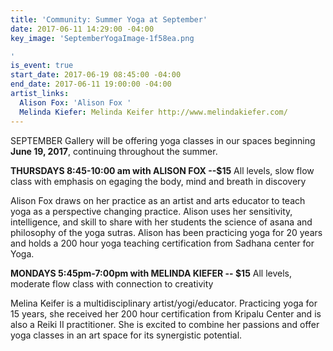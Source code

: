 ```yaml
---
title: 'Community: Summer Yoga at September'
date: 2017-06-11 14:29:00 -04:00
key_image: 'SeptemberYogaImage-1f58ea.png

'
is_event: true
start_date: 2017-06-19 08:45:00 -04:00
end_date: 2017-06-11 19:00:00 -04:00
artist_links:
  Alison Fox: 'Alison Fox '
  Melinda Kiefer: Melinda Keifer http://www.melindakiefer.com/
---
```


SEPTEMBER Gallery will be offering yoga classes in our spaces beginning **June 19, 2017**, continuing throughout the summer.

**THURSDAYS 8:45-10:00 am with ALISON FOX --$15**
All levels, slow flow class with emphasis on egaging the body, mind and breath in discovery

Alison Fox draws on her practice as an artist and arts educator to teach yoga as a perspective changing practice. Alison uses her sensitivity, intelligence, and skill to share with her students the science of asana and philosophy of the yoga sutras. Alison has been practicing yoga for 20 years and holds a 200 hour yoga teaching certification from Sadhana center for Yoga.

**MONDAYS 5:45pm-7:00pm with MELINDA KIEFER -- $15**
All levels, moderate flow class with connection to creativity

Melina Keifer is a multidisciplinary artist/yogi/educator. Practicing yoga for 15 years, she received her 200 hour certification from Kripalu Center and is also a Reiki II practitioner. She is excited to combine her passions and offer yoga classes in an art space for its synergistic potential.